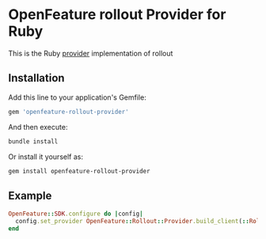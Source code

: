 # OpenFeature rollout Provider for Ruby

This is the Ruby [provider](https://openfeature.dev/docs/specification/sections/providers) implementation of rollout

## Installation

Add this line to your application's Gemfile:

```ruby
gem 'openfeature-rollout-provider'
```

And then execute:

```sh
bundle install
```

Or install it yourself as:

```sh
gem install openfeature-rollout-provider
```

## Example

```ruby
OpenFeature::SDK.configure do |config|
  config.set_provider OpenFeature::Rollout::Provider.build_client(::Rollout.new(Redis.new))
end
```
